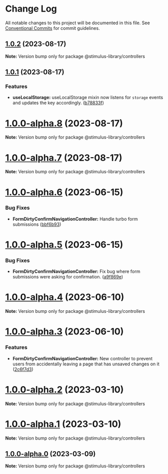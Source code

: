 # Change Log

All notable changes to this project will be documented in this file.
See [Conventional Commits](https://conventionalcommits.org) for commit guidelines.

## [1.0.2](https://github.com/Sub-Xaero/stimulus-library/compare/v1.0.1...v1.0.2) (2023-08-17)

**Note:** Version bump only for package @stimulus-library/controllers





## [1.0.1](https://github.com/Sub-Xaero/stimulus-library/compare/v1.0.0-alpha.8...v1.0.1) (2023-08-17)


### Features

* **useLocalStorage:** useLocalStorage mixin now listens for `storage` events and updates the key accordingly. ([b78833f](https://github.com/Sub-Xaero/stimulus-library/commit/b78833f3609f43eda92c9d143bc204b0ee2b40b1))





# [1.0.0-alpha.8](https://github.com/Sub-Xaero/stimulus-library/compare/v1.0.0-alpha.7...v1.0.0-alpha.8) (2023-08-17)

**Note:** Version bump only for package @stimulus-library/controllers





# [1.0.0-alpha.7](https://github.com/Sub-Xaero/stimulus-library/compare/v1.0.0-alpha.6...v1.0.0-alpha.7) (2023-08-17)

**Note:** Version bump only for package @stimulus-library/controllers





# [1.0.0-alpha.6](https://github.com/Sub-Xaero/stimulus-library/compare/v1.0.0-alpha.5...v1.0.0-alpha.6) (2023-06-15)


### Bug Fixes

* **FormDirtyConfirmNavigationController:** Handle turbo form submissions ([bbf6b93](https://github.com/Sub-Xaero/stimulus-library/commit/bbf6b9394b774b371559c1f6e4a9dbb18ef71d44))





# [1.0.0-alpha.5](https://github.com/Sub-Xaero/stimulus-library/compare/v1.0.0-alpha.4...v1.0.0-alpha.5) (2023-06-15)


### Bug Fixes

* **FormDirtyConfirmNavigationController:** Fix bug where form submissions were asking for confirmation. ([a9f869e](https://github.com/Sub-Xaero/stimulus-library/commit/a9f869e38fdd5a53570ccad36667c37bc3a3e8f7))





# [1.0.0-alpha.4](https://github.com/Sub-Xaero/stimulus-library/compare/v1.0.0-alpha.3...v1.0.0-alpha.4) (2023-06-10)

**Note:** Version bump only for package @stimulus-library/controllers





# [1.0.0-alpha.3](https://github.com/Sub-Xaero/stimulus-library/compare/v1.0.0-alpha.0...v1.0.0-alpha.3) (2023-06-10)


### Features

* **FormDirtyConfirmNavigationController:** New controller to prevent users from accidentally leaving a page that has unsaved changes on it ([2c6f7d3](https://github.com/Sub-Xaero/stimulus-library/commit/2c6f7d37b93212c7c6feabb18ac4f1a768ad9504))





# [1.0.0-alpha.2](https://github.com/Sub-Xaero/stimulus-library/compare/v1.0.0-alpha.0...v1.0.0-alpha.2) (2023-03-10)

**Note:** Version bump only for package @stimulus-library/controllers





# [1.0.0-alpha.1](https://github.com/Sub-Xaero/stimulus-library/compare/v1.0.0-alpha.0...v1.0.0-alpha.1) (2023-03-10)

**Note:** Version bump only for package @stimulus-library/controllers





## [1.0.0-alpha.0](https://github.com/Sub-Xaero/stimulus-library/compare/v0.9.11...v1.0.0-alpha.0) (2023-03-09)

**Note:** Version bump only for package @stimulus-library/controllers
